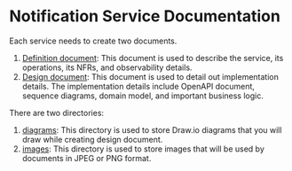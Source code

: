 # Notification Service Documentation

Each service needs to create two documents.

1. [Definition document](./01-definition.md): This document is used to describe the service, its operations, its NFRs,
   and observability details.
2. [Design document](./02-design.md): This document is used to detail out implementation details. The implementation
   details include OpenAPI document, sequence diagrams, domain model, and important business logic.

There are two directories:

1. [diagrams](./diagrams): This directory is used to store Draw.io diagrams that you will draw while creating design
   document.
2. [images](./images): This directory is used to store images that will be used by documents in JPEG or PNG format.
